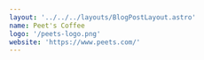 ```yaml
---
layout: '../../../layouts/BlogPostLayout.astro'
name: Peet's Coffee
logo: '/peets-logo.png'
website: 'https://www.peets.com/'
---
```



